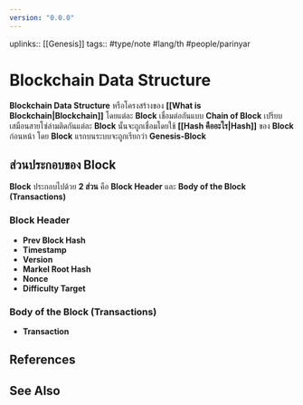 ```yaml
---
version: "0.0.0"
---
```

uplinks:: [[Genesis]]
tags:: #type/note #lang/th #people/parinyar
# Blockchain Data Structure
**Blockchain Data Structure** หรือโครงสร้างของ **[[What is Blockchain|Blockchain]]** โดยแต่ละ **Block** เชื่อมต่อกันแบบ **Chain of Block** เปรียบเสมือนสายโซ่ล่ามติดกันแต่ละ **Block** นั้นจะถูกเชื่อมโดยใช้ **[[Hash คืออะไร|Hash]]** ของ **Block** ก่อนหน้า โดย **Block** แรกบนระบบจะถูกเรียกว่า **Genesis-Block**

##  ส่วนประกอบของ Block
**Block** ประกอบไปด้วย **2 ส่วน** คือ **Block Header** และ **Body of the Block (Transactions)**

### Block Header
- **Prev Block Hash**
- **Timestamp**
- **Version**
- **Markel Root Hash**
- **Nonce**
- **Difficulty Target**

### Body of the Block (Transactions)
- **Transaction**

## References

## See Also